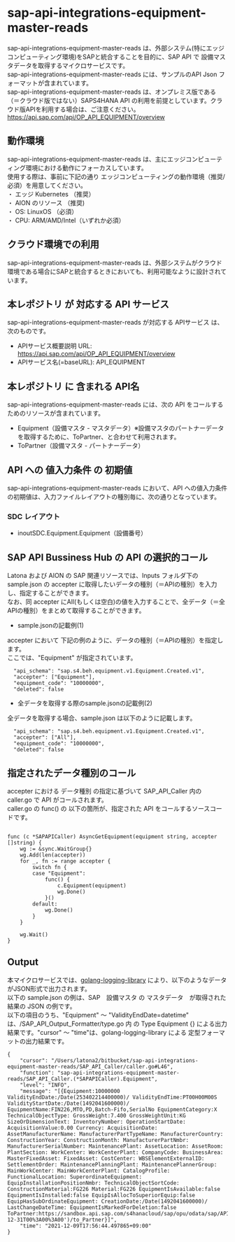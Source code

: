 # sap-api-integrations-equipment-master-reads  
sap-api-integrations-equipment-master-reads は、外部システム(特にエッジコンピューティング環境)をSAPと統合することを目的に、SAP API で 設備マスタデータを取得するマイクロサービスです。  
sap-api-integrations-equipment-master-reads には、サンプルのAPI Json フォーマットが含まれています。  
sap-api-integrations-equipment-master-reads は、オンプレミス版である（＝クラウド版ではない）SAPS4HANA API の利用を前提としています。クラウド版APIを利用する場合は、ご注意ください。  
https://api.sap.com/api/OP_API_EQUIPMENT/overview  

## 動作環境
sap-api-integrations-equipment-master-reads は、主にエッジコンピューティング環境における動作にフォーカスしています。   
使用する際は、事前に下記の通り エッジコンピューティングの動作環境（推奨/必須）を用意してください。   
・ エッジ Kubernetes （推奨）    
・ AION のリソース （推奨)    
・ OS: LinuxOS （必須）    
・ CPU: ARM/AMD/Intel（いずれか必須） 

## クラウド環境での利用  
sap-api-integrations-equipment-master-reads は、外部システムがクラウド環境である場合にSAPと統合するときにおいても、利用可能なように設計されています。  

## 本レポジトリ が 対応する API サービス
sap-api-integrations-equipment-master-reads が対応する APIサービス は、次のものです。

* APIサービス概要説明 URL: https://api.sap.com/api/OP_API_EQUIPMENT/overview  
* APIサービス名(=baseURL): API_EQUIPMENT

## 本レポジトリ に 含まれる API名
sap-api-integrations-equipment-master-reads には、次の API をコールするためのリソースが含まれています。  

* Equipment（設備マスタ - マスタデータ）※設備マスタのパートナーデータを取得するために、ToPartner、と合わせて利用されます。
* ToPartner（設備マスタ - パートナーデータ）

## API への 値入力条件 の 初期値
sap-api-integrations-equipment-master-reads において、API への値入力条件の初期値は、入力ファイルレイアウトの種別毎に、次の通りとなっています。  

### SDC レイアウト

* inoutSDC.Equipment.Equipment（設備番号）

## SAP API Bussiness Hub の API の選択的コール

Latona および AION の SAP 関連リソースでは、Inputs フォルダ下の sample.json の accepter に取得したいデータの種別（＝APIの種別）を入力し、指定することができます。  
なお、同 accepter にAll(もしくは空白)の値を入力することで、全データ（＝全APIの種別）をまとめて取得することができます。  

* sample.jsonの記載例(1)  

accepter において 下記の例のように、データの種別（＝APIの種別）を指定します。  
ここでは、"Equipment" が指定されています。    
  
```
  "api_schema": "sap.s4.beh.equipment.v1.Equipment.Created.v1",
  "accepter": ["Equipment"],
  "equipment_code": "10000000",
  "deleted": false
```
  
* 全データを取得する際のsample.jsonの記載例(2)  

全データを取得する場合、sample.json は以下のように記載します。  

```
  "api_schema": "sap.s4.beh.equipment.v1.Equipment.Created.v1",
  "accepter": ["All"],
  "equipment_code": "10000000",
  "deleted": false
```

## 指定されたデータ種別のコール

accepter における データ種別 の指定に基づいて SAP_API_Caller 内の caller.go で API がコールされます。  
caller.go の func() の 以下の箇所が、指定された API をコールするソースコードです。  

```

func (c *SAPAPICaller) AsyncGetEquipment(equipment string, accepter []string) {
	wg := &sync.WaitGroup{}
	wg.Add(len(accepter))
	for _, fn := range accepter {
		switch fn {
		case "Equipment":
			func() {
				c.Equipment(equipment)
				wg.Done()
			}()
		default:
			wg.Done()
		}
	}

	wg.Wait()
}
```

## Output  
本マイクロサービスでは、[golang-logging-library](https://github.com/latonaio/golang-logging-library) により、以下のようなデータがJSON形式で出力されます。  
以下の sample.json の例は、SAP　設備マスタ の マスタデータ　が取得された結果の JSON の例です。  
以下の項目のうち、"Equipment" ～ "ValidityEndDate=datetime" は、/SAP_API_Output_Formatter/type.go 内 の Type Equipment {} による出力結果です。"cursor" ～ "time"は、golang-logging-library による 定型フォーマットの出力結果です。  

```
{
	"cursor": "/Users/latona2/bitbucket/sap-api-integrations-equipment-master-reads/SAP_API_Caller/caller.go#L46",
	"function": "sap-api-integrations-equipment-master-reads/SAP_API_Caller.(*SAPAPICaller).Equipment",
	"level": "INFO",
	"message": "[{Equipment:10000000 ValidityEndDate:/Date(253402214400000)/ ValidityEndTime:PT00H00M00S ValidityStartDate:/Date(1492041600000)/ EquipmentName:FIN226,MTO,PD,Batch-Fifo,SerialNo EquipmentCategory:X TechnicalObjectType: GrossWeight:7.400 GrossWeightUnit:KG SizeOrDimensionText: InventoryNumber: OperationStartDate: AcquisitionValue:0.00 Currency: AcquisitionDate: AssetManufacturerName: ManufacturerPartTypeName: ManufacturerCountry: ConstructionYear: ConstructionMonth: ManufacturerPartNmbr: ManufacturerSerialNumber: MaintenancePlant: AssetLocation: AssetRoom: PlantSection: WorkCenter: WorkCenterPlant: CompanyCode: BusinessArea: MasterFixedAsset: FixedAsset: CostCenter: WBSElementExternalID: SettlementOrder: MaintenancePlanningPlant: MaintenancePlannerGroup: MainWorkCenter: MainWorkCenterPlant: CatalogProfile: FunctionalLocation: SuperordinateEquipment: EquipInstallationPositionNmbr: TechnicalObjectSortCode: ConstructionMaterial:FG226 Material:FG226 EquipmentIsAvailable:false EquipmentIsInstalled:false EquipIsAllocToSuperiorEquip:false EquipHasSubOrdinateEquipment: CreationDate:/Date(1492041600000)/ LastChangeDateTime: EquipmentIsMarkedForDeletion:false ToPartner:https://sandbox.api.sap.com/s4hanacloud/sap/opu/odata/sap/API_EQUIPMENT/Equipment(Equipment='10000000',ValidityEndDate=datetime'9999-12-31T00%3A00%3A00')/to_Partner}]",
	"time": "2021-12-09T17:56:44.497865+09:00"
}
```
